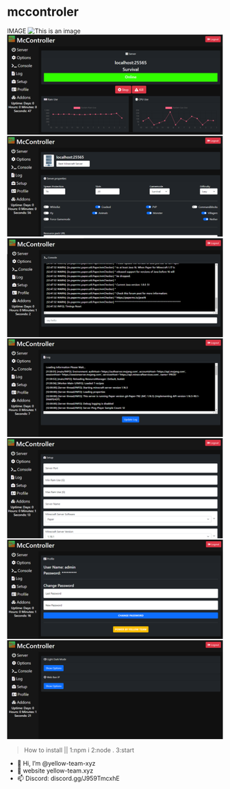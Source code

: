 # mccontroler
IMAGE
![This is an image](https://github.com/yellow-team-xyz/mccontroler/raw/main/screenshot/1.png)
![This is an image](https://github.com/yellow-team-xyz/mccontroler/raw/main/screenshot/2.png)
![This is an image](https://github.com/yellow-team-xyz/mccontroler/raw/main/screenshot/3.png)
![This is an image](https://github.com/yellow-team-xyz/mccontroler/raw/main/screenshot/4.png)
![This is an image](https://github.com/yellow-team-xyz/mccontroler/raw/main/screenshot/5.png)
![This is an image](https://github.com/yellow-team-xyz/mccontroler/raw/main/screenshot/6.png)
![This is an image](https://github.com/yellow-team-xyz/mccontroler/raw/main/screenshot/7.png)
![This is an image](https://github.com/yellow-team-xyz/mccontroler/raw/main/screenshot/8.png)
> How to install || 1:npm i 2:node . 3:start
- 👋 Hi, I’m @yellow-team-xyz
- 👀 website yellow-team.xyz
- 📫 Discord: discord.gg/J959TmcxhE
